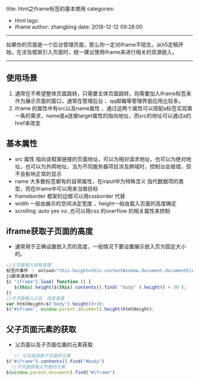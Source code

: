 title: html之iframe标签的基本使用
categories:
  - html
tags:
  - iframe
author: zhangbing
date: 2018-12-12 09:28:00
---
如果你的页面是一个后台管理页面，那么你一定对iframe不陌生。从h5定稿开始，在涉及框架引入页面时，统一建议使用iframe来进行相关的资源嵌入。

<!--more-->

---

## 使用场景
1. 通常在不希望整体页面跳转，只需要主体页面跳转，则需要加入iframe标签来作为展示页面的窗口，通常在管理后台 、qq邮箱等管理界面应用比较多。
2. iframe 的属性中有src以及name属性 ，通过这两个属性可以搭配a标签实现第一条的需求，name是a连接target属性的指向地址，而src的地址可以通过a的href来改变

## 基本属性
* src 属性 指向该框架链接的页面地址，可以为相对请求地址，也可以为绝对地址，也可以为外网地址，当为不同服务器项目涉及跨域时，控制台会报错，但不会影响正常的显示
* name 大多数标签都有的自带属性，在input中为特殊含义 指代数据项的类型，而在iframe中可以用来当做目标
* frameborder 框架的边框可以用cssborder 代替
* width 一般由展示的空间决定宽度 ，height一般由载入页面的高度确定
* scrolling :auto yes no ,也可以用css 的overflow 的相关属性来控制

## iframe获取子页面的高度  
* 通常用于正确设置嵌入页的高度，一般情况下要设置展示嵌入页为固定大小的。
``` javascript 
//父页面载入获取高度　
标签内事件 ： onload="this.height=this.contentWindow.document.documentElement.scrollHeight"
js脚本通用事件
$( "iframe").load( function () {
   $(this).height($(this).contents().find( "body" ).height() + 30 );
})
//子页面载入之后　改变高度　  
var htmlHeight=$("body").height()+30;
$("#iframe", window.parent.document).height(htmlHeight);
```  

## 父子页面元素的获取

* 父页面以及子页面位置的元素获取
``` javascript 
   // 父页面获取子页面的元素 
$("#iframe").contents().find("#body")
  //子页面获取父页面的元素
$(window.parent.document).find("#iframe")
```